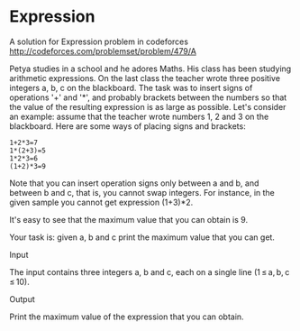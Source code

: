 # Expression
A solution for Expression  problem in codeforces http://codeforces.com/problemset/problem/479/A

Petya studies in a school and he adores Maths. His class has been studying arithmetic expressions. On the last class the teacher wrote three positive integers a, b, c on the blackboard. The task was to insert signs of operations '+' and '*', and probably brackets between the numbers so that the value of the resulting expression is as large as possible. Let's consider an example: assume that the teacher wrote numbers 1, 2 and 3 on the blackboard. Here are some ways of placing signs and brackets:

    1+2*3=7
    1*(2+3)=5
    1*2*3=6
    (1+2)*3=9 

Note that you can insert operation signs only between a and b, and between b and c, that is, you cannot swap integers. For instance, in the given sample you cannot get expression (1+3)*2.

It's easy to see that the maximum value that you can obtain is 9.

Your task is: given a, b and c print the maximum value that you can get.

Input

The input contains three integers a, b and c, each on a single line (1 ≤ a, b, c ≤ 10).

Output

Print the maximum value of the expression that you can obtain.
